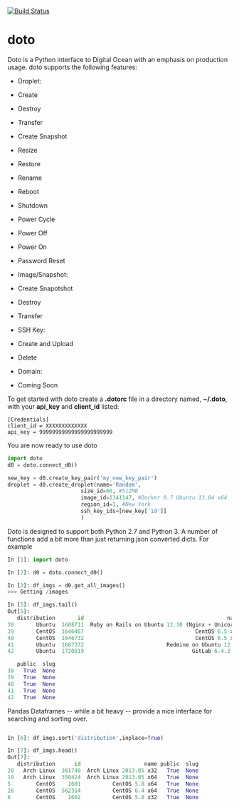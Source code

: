 [![Build Status](https://travis-ci.org/quasiben/doto.png?branch=master)](https://travis-ci.org/quasiben/doto)

doto
====

Doto is a Python interface to Digital Ocean with an emphasis on production usage.
doto supports the following features:

- Droplet:
 - Create
 - Destroy
 - Transfer
 - Create Snapshot
 - Resize
 - Restore
 - Rename
 - Reboot
 - Shutdown
 - Power Cycle
 - Power Off
 - Power On
 - Password Reset

- Image/Snapshot:
 - Create Snapotshot
 - Destroy
 - Transfer

- SSH Key:
 - Create and Upload
 - Delete

- Domain:
 - Coming Soon

To get started with doto create a **.dotorc** file in a directory named, **~/.doto**, with your **api_key**
and **client_id** listed:

```
[Credentials]
client_id = XXXXXXXXXXXXX
api_key = 99999999999999999999999
```

You are now ready to use doto

```python
import doto
d0 = doto.connect_d0()

new_key = d0.create_key_pair('my_new_key_pair')
droplet = d0.create_droplet(name='Random',
                       size_id=66, #512MB
                       image_id=1341147, #Docker 0.7 Ubuntu 13.04 x64
                       region_id=1, #New York
                       ssh_key_ids=[new_key['id']]
                       )
```

Doto is designed to support both Python 2.7 and Python 3.  A number of functions add a bit more than just returning
json converted dicts.  For example

```python
In [1]: import doto

In [2]: d0 = doto.connect_d0()

In [3]: df_imgs = d0.get_all_images()
>>> Getting /images

In [5]: df_imgs.tail()
Out[5]:
   distribution       id                                             name  \
38       Ubuntu  1608711  Ruby on Rails on Ubuntu 12.10 (Nginx + Unicorn)
39       CentOS  1646467                                   CentOS 6.5 x64
40       CentOS  1646732                                   CentOS 6.5 x32
41       Ubuntu  1687372                          Redmine on Ubuntu 12.04
42       Ubuntu  1720819                                  GitLab 6.4.3 CE

   public  slug
38   True  None
39   True  None
40   True  None
41   True  None
42   True  None
```

Pandas Dataframes -- while a bit heavy -- provide a nice interface for searching and sorting over.

```python

In [6]: df_imgs.sort('distribution',inplace=True)

In [7]: df_imgs.head()
Out[7]:
   distribution      id                    name public  slug
20   Arch Linux  361740  Arch Linux 2013.05 x32   True  None
19   Arch Linux  350424  Arch Linux 2013.05 x64   True  None
5        CentOS    1601          CentOS 5.8 x64   True  None
26       CentOS  562354          CentOS 6.4 x64   True  None
6        CentOS    1602          CentOS 5.8 x32   True  None
```
